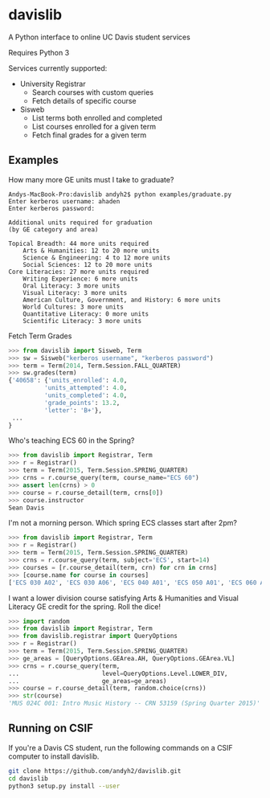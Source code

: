 # davislib

A Python interface to online UC Davis student services

Requires Python 3

Services currently supported:

- University Registrar
    - Search courses with custom queries
    - Fetch details of specific course
- Sisweb
    - List terms both enrolled and completed
    - List courses enrolled for a given term
    - Fetch final grades for a given term

## Examples
How many more GE units must I take to graduate?
```
Andys-MacBook-Pro:davislib andyh2$ python examples/graduate.py
Enter kerberos username: ahaden
Enter kerberos password:

Additional units required for graduation
(by GE category and area)

Topical Breadth: 44 more units required
    Arts & Humanities: 12 to 20 more units
    Science & Engineering: 4 to 12 more units
    Social Sciences: 12 to 20 more units
Core Literacies: 27 more units required
    Writing Experience: 6 more units
    Oral Literacy: 3 more units
    Visual Literacy: 3 more units
    American Culture, Government, and History: 6 more units
    World Cultures: 3 more units
    Quantitative Literacy: 0 more units
    Scientific Literacy: 3 more units
```

Fetch Term Grades
```python
>>> from davislib import Sisweb, Term
>>> sw = Sisweb("kerberos username", "kerberos password")
>>> term = Term(2014, Term.Session.FALL_QUARTER)
>>> sw.grades(term)
{'40658': {'units_enrolled': 4.0, 
          'units_attempted': 4.0, 
          'units_completed': 4.0, 
          'grade_points': 13.2, 
          'letter': 'B+'},
 ...
}
```

Who's teaching ECS 60 in the Spring?
```python
>>> from davislib import Registrar, Term
>>> r = Registrar()
>>> term = Term(2015, Term.Session.SPRING_QUARTER)
>>> crns = r.course_query(term, course_name="ECS 60")
>>> assert len(crns) > 0
>>> course = r.course_detail(term, crns[0])
>>> course.instructor
Sean Davis
```

I'm not a morning person. Which spring ECS classes start after 2pm?
```python
>>> from davislib import Registrar, Term
>>> r = Registrar()
>>> term = Term(2015, Term.Session.SPRING_QUARTER)
>>> crns = r.course_query(term, subject='ECS', start=14)
>>> courses = [r.course_detail(term, crn) for crn in crns]
>>> [course.name for course in courses]
['ECS 030 A02', 'ECS 030 A06', 'ECS 040 A01', 'ECS 050 A01', 'ECS 060 A02', 'ECS 120 001', 'ECS 122A 001', 'ECS 122B 001', 'ECS 153 001', 'ECS 160 001', 'ECS 160 001', 'ECS 251 001']
```

I want a lower division course satisfying Arts & Humanities and Visual Literacy GE credit for the spring. Roll the dice!
```python
>>> import random
>>> from davislib import Registrar, Term
>>> from davislib.registrar import QueryOptions
>>> r = Registrar()
>>> term = Term(2015, Term.Session.SPRING_QUARTER)
>>> ge_areas = [QueryOptions.GEArea.AH, QueryOptions.GEArea.VL]
>>> crns = r.course_query(term, 
...                       level=QueryOptions.Level.LOWER_DIV,
...                       ge_areas=ge_areas)
>>> course = r.course_detail(term, random.choice(crns))
>>> str(course)
'MUS 024C 001: Intro Music History -- CRN 53159 (Spring Quarter 2015)'

```
## Running on CSIF
If you're a Davis CS student, run the following commands on a CSIF computer to install davislib.

```sh
git clone https://github.com/andyh2/davislib.git
cd davislib
python3 setup.py install --user
```